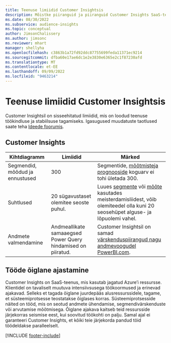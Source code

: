 ```yaml
---
title: Teenuse limiidid Customer Insightsis
description: Mõistke piiranguid ja piiranguid Customer Insights SaaS-teenuses.
ms.date: 08/30/2022
ms.subservice: audience-insights
ms.topic: conceptual
author: JimsonChalissery
ms.author: jimsonc
ms.reviewer: mhart
manager: shellyha
ms.openlocfilehash: c3863b1a72fd92ddc87755699feda11371ec9214
ms.sourcegitcommit: dfba60e17ae6dc1e2e3830e6365e2c1f87230afd
ms.translationtype: MT
ms.contentlocale: et-EE
ms.lasthandoff: 09/09/2022
ms.locfileid: "9463214"
---
```

# <a name="service-limits-in-customer-insights"></a>Teenuse limiidid Customer Insightsis

 Customer Insightsil on sisseehitatud limiidid, mis on loodud teenuse töökindluse ja stabiilsuse tagamiseks. Igasugused muudatuste taotlused saate teha [Ideede foorumis](https://go.microsoft.com/fwlink/?linkid=2074172).

## <a name="customer-insights"></a>Customer Insights

| Kihtdiagramm  | Limiidid  | Märked |
|-------------|---------------------------------------------------------------------|---------------------------------------------------------------------|
| Segmendid, mõõdud ja ennustused | 300  | Segmentide, [mõõtmiste](segments.md)[ja](measures.md) [prognooside](predictions-overview.md) koguarv ei tohi ületada 300.  |
| Suhtlused | 20 sügavustaset olemitee seoste puhul. | Luues [segmente](segments.md) või [mõõte](measures.md) kasutades meisterdamisliidest, võib olemiteedel olla kuni 20 seosehüpet alguse- ja lõpuolemi vahel.  |
|Andmete valmendamine| Andmeallikate samaaegsed Power Query hindamised on piiratud. | Customer Insightsil on samad [värskenduspiirangud nagu andmevoogudel PowerBI.com](/power-query/power-query-online-limits#refresh-limits). |

## <a name="fair-scheduling-of-jobs"></a>Tööde õiglane ajastamine

Customer Insights on SaaS-teenus, mis kasutab jagatud Azure’i ressursse. Klientidel on tavaliselt muutuva intensiivsusega töökoormused ja erinevad ajakavad. Selleks et tagada õiglane juurdepääs alusressurssidele, tagame, et süsteemiprotsesse teostatakse õiglases korras. Süsteemiprotsesside näited on tööd, mis on seotud andmete ühendamise, segmendivärskenduste või arvutamise mõõtmisega. Õiglane ajakava kaitseb teid ressursside järjekorras seismise eest, kui soovitud töökohti on palju. Samal ajal ei garanteeri Customer Insights, et kõiki teie järjekorda pandud töid töödeldakse paralleelselt.

[!INCLUDE [footer-include](includes/footer-banner.md)]
